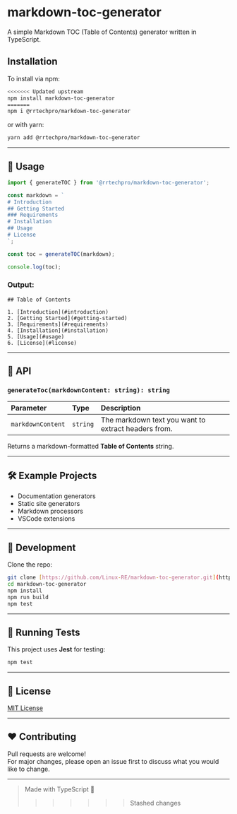 # markdown-toc-generator

A simple Markdown TOC (Table of Contents) generator written in TypeScript.

## Installation

To install via npm:

```bash
<<<<<<< Updated upstream
npm install markdown-toc-generator
=======
npm i @rrtechpro/markdown-toc-generator
```

or with yarn:

```bash
yarn add @rrtechpro/markdown-toc-generator
```

---

## 🚀 Usage

```typescript
import { generateTOC } from '@rrtechpro/markdown-toc-generator';

const markdown = `
# Introduction
## Getting Started
### Requirements
# Installation
## Usage
# License
`;

const toc = generateTOC(markdown);

console.log(toc);
```

### Output:

```
## Table of Contents

1. [Introduction](#introduction)
2. [Getting Started](#getting-started)
3. [Requirements](#requirements)
4. [Installation](#installation)
5. [Usage](#usage)
6. [License](#license)
```

---

## 📄 API

### `generateToc(markdownContent: string): string`

| Parameter | Type   | Description                   |
|:----------|:-------|:-------------------------------|
| `markdownContent` | `string` | The markdown text you want to extract headers from. |

Returns a markdown-formatted **Table of Contents** string.

---

## 🛠 Example Projects

- Documentation generators
- Static site generators
- Markdown processors
- VSCode extensions

---

## 🧹 Development

Clone the repo:

```bash
git clone [https://github.com/Linux-RE/markdown-toc-generator.git](https://github.com/Linux-RE/markdown-toc-generator.git)
cd markdown-toc-generator
npm install
npm run build
npm test
```

---

## 🧪 Running Tests

This project uses **Jest** for testing:

```bash
npm test
```

---

## 📜 License

[MIT License](LICENSE)

---

## ❤️ Contributing

Pull requests are welcome!  
For major changes, please open an issue first to discuss what you would like to change.

---

> Made with TypeScript 💙
>>>>>>> Stashed changes
